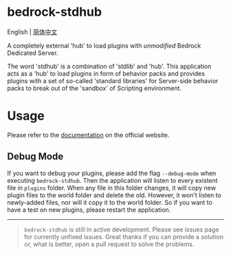# bedrock-stdhub

English | [简体中文](README.zh.md)

A completely external 'hub' to load plugins with _unmodified_ Bedrock Dedicated Server.

The word 'stdhub' is a combination of 'stdlib' and 'hub'. This application acts as a 'hub' to load plugins in form of behavior packs and provides plugins with a set of so-called 'standard libraries' for Server-side behavior packs to break out of the 'sandbox' of Scripting environment.

# Usage

Please refer to the [documentation](https://bedrock-stdhub.gdt.pub/get-started.html) on the official website.

## Debug Mode

If you want to debug your plugins, please add the flag `--debug-mode` when executing `bedrock-stdhub`. Then the application will listen to every existent file in `plugins` folder. When any file in this folder changes, it will copy new plugin files to the world folder and delete the old. However, it won't listen to newly-added files, nor will it copy it to the world folder. So if you want to have a test on new plugins, please restart the application.

---

> `bedrock-stdhub` is still in active development. Please see issues page for currently unfixed issues. Great thanks if you can provide a solution or, what is better, open a pull request to solve the problems.
